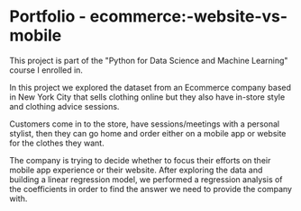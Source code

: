 # Portfolio - ecommerce:-website-vs-mobile
This project is part of the "Python for Data Science and Machine Learning" course I enrolled in.

In this project we explored the dataset from an Ecommerce company based in New York City that sells clothing online but they also have in-store style and clothing advice sessions.

Customers come in to the store, have sessions/meetings with a personal stylist, then they can go home and order either on a mobile app or website for the clothes they want.

The company is trying to decide whether to focus their efforts on their mobile app experience or their website. After exploring the data and building a linear regression model, we performed a regression analysis of the coefficients in order to find the answer we need to provide the company with.

